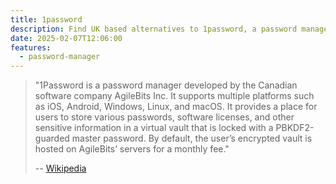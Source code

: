 ```yaml
---
title: 1password
description: Find UK based alternatives to 1password, a password manager developed by the Canadian software company AgileBits Inc.
date: 2025-02-07T12:06:00
features:
  - password-manager
---
```

> "1Password is a password manager developed by the Canadian software company AgileBits Inc. It supports multiple platforms such as iOS, Android, Windows, Linux, and macOS. It provides a place for users to store various passwords, software licenses, and other sensitive information in a virtual vault that is locked with a PBKDF2-guarded master password. By default, the user’s encrypted vault is hosted on AgileBits’ servers for a monthly fee."
> 
> -- [Wikipedia](https://en.wikipedia.org/wiki/1Password)